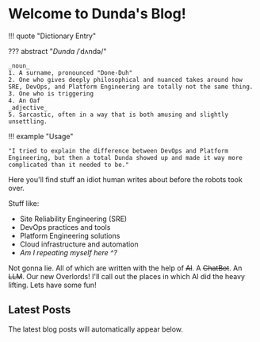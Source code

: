 # Welcome to Dunda's Blog!

!!! quote "Dictionary Entry"

??? abstract "_Dunda_ /ˈdʌndə/"

    _noun_
    1. A surname, pronounced "Done-Duh"
    2. One who gives deeply philosophical and nuanced takes around how SRE, DevOps, and Platform Engineering are totally not the same thing.
    3. One who is triggering
    4. An Oaf
    _adjective_
    5. Sarcastic, often in a way that is both amusing and slightly unsettling.

!!! example "Usage"

    "I tried to explain the difference between DevOps and Platform Engineering, but then a total Dunda showed up and made it way more complicated than it needed to be."

Here you'll find stuff an idiot human writes about before the robots took over.

Stuff like:

- Site Reliability Engineering (SRE)
- DevOps practices and tools
- Platform Engineering solutions
- Cloud infrastructure and automation
- _Am I repeating myself here ^?_

Not gonna lie. All of which are written with the help of ~~Al~~. A ~~ChatBot~~. An ~~LLM~~. Our new Overlords!
I'll call out the places in which AI did the heavy lifting. Lets have some fun!

## Latest Posts

The latest blog posts will automatically appear below.
